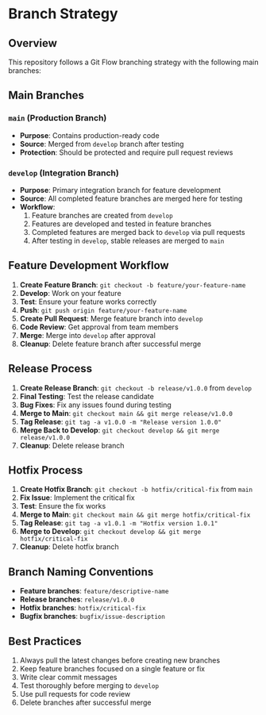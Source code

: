 # Branch Strategy

## Overview
This repository follows a Git Flow branching strategy with the following main branches:

## Main Branches

### `main` (Production Branch)
- **Purpose**: Contains production-ready code
- **Source**: Merged from `develop` branch after testing
- **Protection**: Should be protected and require pull request reviews

### `develop` (Integration Branch)
- **Purpose**: Primary integration branch for feature development
- **Source**: All completed feature branches are merged here for testing
- **Workflow**: 
  1. Feature branches are created from `develop`
  2. Features are developed and tested in feature branches
  3. Completed features are merged back to `develop` via pull requests
  4. After testing in `develop`, stable releases are merged to `main`

## Feature Development Workflow

1. **Create Feature Branch**: `git checkout -b feature/your-feature-name`
2. **Develop**: Work on your feature
3. **Test**: Ensure your feature works correctly
4. **Push**: `git push origin feature/your-feature-name`
5. **Create Pull Request**: Merge feature branch into `develop`
6. **Code Review**: Get approval from team members
7. **Merge**: Merge into `develop` after approval
8. **Cleanup**: Delete feature branch after successful merge

## Release Process

1. **Create Release Branch**: `git checkout -b release/v1.0.0` from `develop`
2. **Final Testing**: Test the release candidate
3. **Bug Fixes**: Fix any issues found during testing
4. **Merge to Main**: `git checkout main && git merge release/v1.0.0`
5. **Tag Release**: `git tag -a v1.0.0 -m "Release version 1.0.0"`
6. **Merge Back to Develop**: `git checkout develop && git merge release/v1.0.0`
7. **Cleanup**: Delete release branch

## Hotfix Process

1. **Create Hotfix Branch**: `git checkout -b hotfix/critical-fix` from `main`
2. **Fix Issue**: Implement the critical fix
3. **Test**: Ensure the fix works
4. **Merge to Main**: `git checkout main && git merge hotfix/critical-fix`
5. **Tag Release**: `git tag -a v1.0.1 -m "Hotfix version 1.0.1"`
6. **Merge to Develop**: `git checkout develop && git merge hotfix/critical-fix`
7. **Cleanup**: Delete hotfix branch

## Branch Naming Conventions

- **Feature branches**: `feature/descriptive-name`
- **Release branches**: `release/v1.0.0`
- **Hotfix branches**: `hotfix/critical-fix`
- **Bugfix branches**: `bugfix/issue-description`

## Best Practices

1. Always pull the latest changes before creating new branches
2. Keep feature branches focused on a single feature or fix
3. Write clear commit messages
4. Test thoroughly before merging to `develop`
5. Use pull requests for code review
6. Delete branches after successful merge 